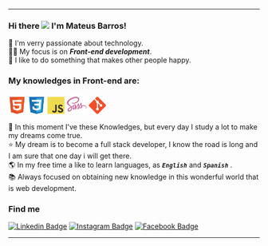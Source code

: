 ***
### Hi there <img src="https://raw.githubusercontent.com/kaueMarques/kaueMarques/master/hi.gif" width="30px"> I'm **Mateus Barros**!

💜 I'm verry passionate about technology. <br>
👨‍💻 My focus is on *__Front-end development__*. <br>
🤩 I like to do something that makes other people happy. </br>

### My knowledges in Front-end are:

<code><img src="https://raw.githubusercontent.com/devicons/devicon/master/icons/html5/html5-original.svg" width="35"/></code>
<code><img src="https://raw.githubusercontent.com/devicons/devicon/master/icons/css3/css3-original.svg" width="35"/></code>
<code><img src="https://raw.githubusercontent.com/devicons/devicon/master/icons/javascript/javascript-original.svg" width="35"/></code>
<code><img src="https://raw.githubusercontent.com/devicons/devicon/master/icons/sass/sass-original.svg" width="40"></code>
<code><img src="https://raw.githubusercontent.com/devicons/devicon/master/icons/git/git-original.svg" width="35"></code>

🚀 In this moment I've these Knowledges, but every day I study a lot to make my dreams come true. <br>
⭐ My dream is to become a full stack developer, I know the road is long and I am sure that one day i will get there. <br>
🌎 In my free time a like to learn languages, as **_`English`_** and **_`Spanish`_** . <br>
📚 Always focused on obtaining new knowledge in this wonderful world that is web development. <br>

### Find me

[![Linkedin Badge](https://img.shields.io/badge/-Linkedin-blue?style=flat-square&logo=Linkedin&logoColor=white&link=https://www.linkedin.com/in/mateus-barros-a7a78b159/)](https://www.linkedin.com/in/mateus-barros-a7a78b159/)
[![Instagram Badge](https://img.shields.io/badge/-Instagram-b5179e?style=flat-square&logo=Instagram&logoColor=white&link=https://www.linkedin.com/in/mateus-barros-a7a78b159/)](https://www.instagram.com/mattews20barros/)
[![Facebook Badge](https://img.shields.io/badge/-Facebook-0d41e1?style=flat-square&logo=Facebook&logoColor=white&link=https://www.facebook.com/Mateus-Barros/)](https://www.facebook.com/MateusSylwa/)
***
